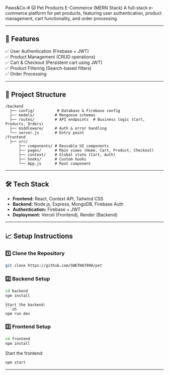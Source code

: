 Paws&Co-# 🐱 Pet Products E-Commerce (MERN Stack)
A full-stack e-commerce platform for pet products, featuring user authentication, product management, cart functionality, and order processing.

---

## 🚀 Features
✅ User Authentication (Firebase + JWT)  
✅ Product Management (CRUD operations)  
✅ Cart & Checkout (Persistent cart using JWT)  
✅ Product Filtering (Search-based filters)  
✅ Order Processing 


---

## 📂 Project Structure
```
/backend
  ├── config/          # Database & Firebase config    
  ├── models/         # Mongoose schemas
  ├── routes/         # API endpoints  # Business logic (Cart, Products, Orders)
  ├── middleware/     # Auth & error handling
  └── server.js       # Entry point
/frontend
  ├── src/
      ├── components/ # Reusable UI components
      ├── pages/      # Main views (Home, Cart, Product, Checkout)
      ├── context/    # Global state (Cart, Auth)
      ├── hooks/      # Custom hooks
      └── App.js      # Root component
```

---

## 🛠️ Tech Stack
- **Frontend:** React, Context API, Tailwind CSS  
- **Backend:** Node.js, Express, MongoDB, Firebase Auth  
- **Authentication:** Firebase + JWT  
- **Deployment:** Vercel (Frontend), Render (Backend)  

---

## 📈 Setup Instructions
### 1️⃣ Clone the Repository
```sh
git clone https://github.com/SWETHA7898/pet

```

### 2️⃣ Backend Setup
```sh
cd backend
npm install
```

```
Start the backend:
```sh
npm run dev
```

### 3️⃣ Frontend Setup
```sh
cd frontend
npm install
```


Start the frontend:
```sh
npm start
```

---
